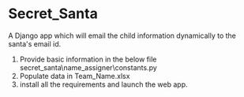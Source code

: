 # Secret_Santa
A Django app which will email the child information dynamically to the santa's email id.

1. Provide basic information in the below file
secret_santa\name_assigner\constants.py
2. Populate data in Team_Name.xlsx
3. install all the requirements and launch the web app.
